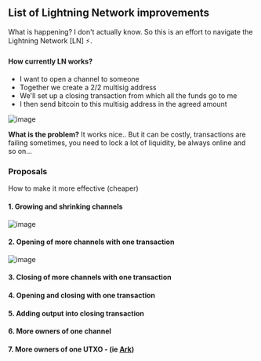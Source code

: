 ## List of Lightning Network improvements

What is happening? I don't actually know. So this is an effort to navigate the Lightning Network [LN] ⚡.

#### How currently LN works?
- I want to open a channel to someone
- Together we create a 2/2 multisig address
- We'll set up a closing transaction from which all the funds go to me
- I then send bitcoin to this multisig address in the agreed amount

![image](https://github.com/hynek-jina/Hynek/assets/26002916/53184aa8-f561-448b-b9f3-5fab705c6c4e)

**What is the problem?**
It works nice.. But it can be costly, transactions are failing sometimes, you need to lock a lot of liquidity, be always online and so on...

### Proposals
How to make it more effective (cheaper)

#### 1. Growing and shrinking channels
![image](https://github.com/hynek-jina/Hynek/assets/26002916/0e214516-b34a-4175-aa05-fce4ce6f1c0d)

#### 2. Opening of more channels with one transaction
![image](https://github.com/hynek-jina/Hynek/assets/26002916/1d6987c1-a3f6-4818-ac79-d684a40e7898)

#### 3. Closing of more channels with one transaction
#### 4. Opening and closing with one transaction
#### 5. Adding output into closing transaction
#### 6. More owners of one channel
#### 7. More owners of one UTXO - (ie [Ark](https://www.arkpill.me/))
